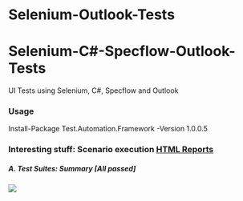 # Selenium-Outlook-Tests
# Selenium-C#-Specflow-Outlook-Tests
UI Tests using Selenium, C#, Specflow and Outlook

### Usage
Install-Package Test.Automation.Framework -Version 1.0.0.5

### Interesting stuff: Scenario execution [HTML Reports](https://github.com/SandeepDhamale19/Selenium-Outlook-Tests/tree/master/TestAutomation.OutlookTests/TestAutomation.OutlookTests/Results)
##### A. Test Suites: Summary [All passed]
 <kbd>![](TestAutomation.OutlookTests/Results/ExecutionReport_Outlook_Pass_Summary.PNG)</kbd>

 
